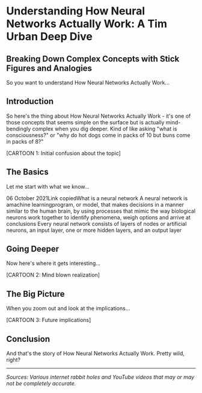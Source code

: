 
# Understanding How Neural Networks Actually Work: A Tim Urban Deep Dive
## Breaking Down Complex Concepts with Stick Figures and Analogies

So you want to understand How Neural Networks Actually Work...

## Introduction

So here's the thing about How Neural Networks Actually Work - it's one of those concepts that seems simple on the surface but is actually mind-bendingly complex when you dig deeper. Kind of like asking "what is consciousness?" or "why do hot dogs come in packs of 10 but buns come in packs of 8?"

[CARTOON 1: Initial confusion about the topic]

## The Basics

Let me start with what we know...

06 October 2021Link copiedWhat is a neural network A neural network is amachine learningprogram, or model, that makes decisions in a manner similar to the human brain, by using processes that mimic the way biological neurons work together to identify phenomena, weigh options and arrive at conclusions Every neural network consists of layers of nodes or artificial neurons, an input layer, one or more hidden layers, and an output layer

## Going Deeper

Now here's where it gets interesting...

[CARTOON 2: Mind blown realization]

## The Big Picture

When you zoom out and look at the implications...

[CARTOON 3: Future implications]

## Conclusion

And that's the story of How Neural Networks Actually Work. Pretty wild, right?

---

*Sources: Various internet rabbit holes and YouTube videos that may or may not be completely accurate.*

